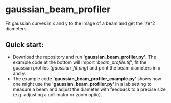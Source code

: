 # gaussian_beam_profiler
Fit gaussian curves in x and y to the image of a beam and get the 1/e^2 diameters.
## Quick start:
- Download the repository and run **'gaussian_beam_profiler.py'**. The example code at the bottom will import _'beam_profile.tif'_, fit the guassian profiles (_gaussian_fit.png_) and print the beam diameters in x and y.
- The example code **'gaussian_beam_profiler_example.py'** shows how one might use the **'gaussian_beam_profiler.py'** in a lab setting to measure a beam and adjust the diameter with feedback to a precise size (e.g. adjusting a collimator or zoom optic).

